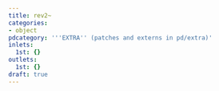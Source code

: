 ```yaml
---
title: rev2~
categories:
- object
pdcategory: '''EXTRA'' (patches and externs in pd/extra)'
inlets:
  1st: {}
outlets:
  1st: {}
draft: true
---
```


